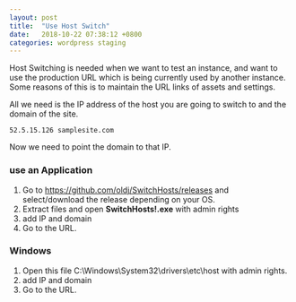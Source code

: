 ```yaml
---
layout: post
title:  "Use Host Switch"
date:   2018-10-22 07:38:12 +0800
categories: wordpress staging
---
```


Host Switching is needed when we want to test an instance, and want to use the production URL which is being currently used by another instance. Some reasons of this is to maintain the URL links of assets and settings.

All we need is the IP address of the host you are going to switch to and the domain of the site.

    52.5.15.126 samplesite.com
    
Now we need to point the domain to that IP. 

### use an Application

1. Go to https://github.com/oldj/SwitchHosts/releases and select/download the release depending on your OS.
1. Extract files and open **SwitchHosts!.exe** with admin rights
1. add IP and domain
1. Go to the URL.

### Windows

1. Open this file C:\Windows\System32\drivers\etc\host with admin rights.
1. add IP and domain
1. Go to the URL.
